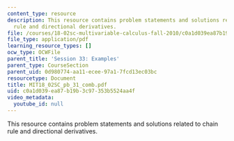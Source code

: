 ```yaml
---
content_type: resource
description: This resource contains problem statements and solutions related to chain
  rule and directional derivatives.
file: /courses/18-02sc-multivariable-calculus-fall-2010/c0a1d039ea87b19b3c97353b5524aa4f_MIT18_02SC_pb_31_comb.pdf
file_type: application/pdf
learning_resource_types: []
ocw_type: OCWFile
parent_title: 'Session 33: Examples'
parent_type: CourseSection
parent_uid: 0d980774-aa11-ecee-97a1-7fcd13ec03bc
resourcetype: Document
title: MIT18_02SC_pb_31_comb.pdf
uid: c0a1d039-ea87-b19b-3c97-353b5524aa4f
video_metadata:
  youtube_id: null
---
```

This resource contains problem statements and solutions related to chain rule and directional derivatives.

